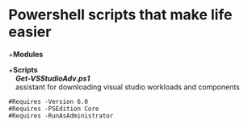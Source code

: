 # Powershell scripts that make life easier
+**Modules**

+**Scripts**  
&emsp;***Get-VSStudioAdv.ps1***  
&emsp;assistant for downloading visual studio workloads and components  
```
#Requires -Version 6.0
#Requires -PSEdition Core
#Requires -RunAsAdministrator
```
